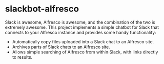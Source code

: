 slackbot-alfresco
====================

Slack is awesome, Alfresco is awesome, and the combination of the two is extremely awesome.
This project implements a simple chatbot for Slack that connects to your Alfresco instance and provides some
handy functionality:

* Automatically copy files uploaded into a Slack chat to an Alfresco site.
* Archives parts of Slack chats to an Alfresco site.
* Allows simple searching of Alfresco from within Slack, with links directly to results.



